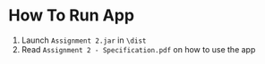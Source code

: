 # How To Run App

1. Launch `Assignment 2.jar` in `\dist`
2. Read `Assignment 2 - Specification.pdf` on how to use the app
